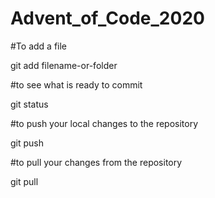 # Advent_of_Code_2020

#To add a file

git add filename-or-folder

#to see what is ready to commit

git status

#to push your local changes to the repository

git push

#to pull your changes from the repository

git pull
